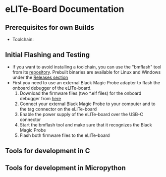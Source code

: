 # eLITe-Board Documentation

## Prerequisites for own Builds
* Toolchain:

## Initial Flashing and Testing
* If you want to avoid installing a toolchain, you can use the "bmflash" tool from its [repository](https://github.com/rf-eng/Black-Magic-Probe-Book). Prebuilt binaries are available for Linux and Windows under the [Releases section](https://github.com/rf-eng/Black-Magic-Probe-Book/releases/latest)
* First you need to use an external Black Magic Probe adapter to flash the onboard debugger of the eLITe-board.
    1) Download the firmware files (two *.elf files) for the onboard debugger from [here](https://github.com/rf-eng/blackmagic/releases/latest)
    2) Connect your external Black Magic Probe to your computer and to the tag connector on the eLITe-board
    3) Enable the power supply of the eLITe-board over the USB-C connector
    4) Start the bmflash tool and make sure that it recognizes the Black Magic Probe
    5) Flash both firmware files to the eLITe-board

## Tools for development in C

## Tools for development in Micropython
